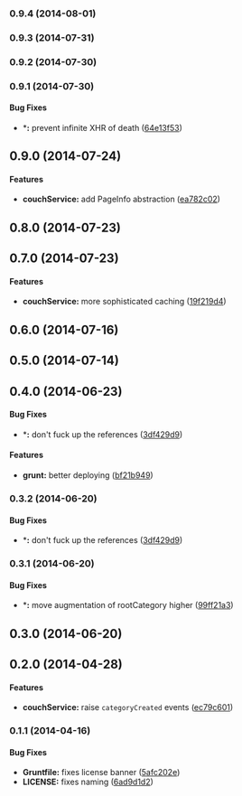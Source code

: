 <a name="0.9.4"></a>
### 0.9.4 (2014-08-01)


<a name="0.9.3"></a>
### 0.9.3 (2014-07-31)


<a name="0.9.2"></a>
### 0.9.2 (2014-07-30)


<a name="0.9.1"></a>
### 0.9.1 (2014-07-30)


#### Bug Fixes

* ***:** prevent infinite XHR of death ([64e13f53](https://github.com/sofa/sofa-couch-service/commit/64e13f53d573f89477c253b391a769fc1206d6a9))


<a name="0.9.0"></a>
## 0.9.0 (2014-07-24)


#### Features

* **couchService:** add PageInfo abstraction ([ea782c02](https://github.com/sofa/sofa-couch-service/commit/ea782c020db54545b2e87fcf5d06ad2a598dbd8d))


<a name="0.8.0"></a>
## 0.8.0 (2014-07-23)


<a name="0.7.0"></a>
## 0.7.0 (2014-07-23)


#### Features

* **couchService:** more sophisticated caching ([19f219d4](https://github.com/sofa/sofa-couch-service/commit/19f219d489dc1919017251be657ea9aa55ebbbbf))


<a name="0.6.0"></a>
## 0.6.0 (2014-07-16)


<a name="0.5.0"></a>
## 0.5.0 (2014-07-14)


<a name="0.4.0"></a>
## 0.4.0 (2014-06-23)


#### Bug Fixes

* ***:** don't fuck up the references ([3df429d9](https://github.com/sofa/sofa-couch-service/commit/3df429d9fb032d83f5691db5236b01de07fa0360))


#### Features

* **grunt:** better deploying ([bf21b949](https://github.com/sofa/sofa-couch-service/commit/bf21b9490581014a629ea2318ff57ed3f05cbc50))


<a name="0.3.2"></a>
### 0.3.2 (2014-06-20)


#### Bug Fixes

* ***:** don't fuck up the references ([3df429d9](https://github.com/sofa/sofa-couch-service/commit/3df429d9fb032d83f5691db5236b01de07fa0360))


<a name="0.3.1"></a>
### 0.3.1 (2014-06-20)


#### Bug Fixes

* ***:** move augmentation of rootCategory higher ([99ff21a3](https://github.com/sofa/sofa-couch-service/commit/99ff21a3d383e349b35abe18adc96b3b798b3f82))


<a name="0.3.0"></a>
## 0.3.0 (2014-06-20)


<a name="0.2.0"></a>
## 0.2.0 (2014-04-28)


#### Features

* **couchService:** raise `categoryCreated` events ([ec79c601](https://github.com/sofa/sofa-couch-service/commit/ec79c6015325836bb0010bb3a6e0ba92b3d5184a))


<a name="0.1.1"></a>
### 0.1.1 (2014-04-16)


#### Bug Fixes

* **Gruntfile:** fixes license banner ([5afc202e](https://github.com/sofa/sofa-couch-service/commit/5afc202e5ef2fb974187f34a59e81db53a2adf4b))
* **LICENSE:** fixes naming ([6ad9d1d2](https://github.com/sofa/sofa-couch-service/commit/6ad9d1d24a488106fd491e3b255540e8a550885b))

